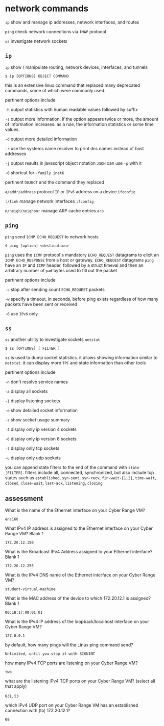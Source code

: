 #  network commands

`ip`  show and manage ip addresses, network interfaces, and routes

`ping`  check network connections via `IMAP` protocol

`ss` investigate network sockets

##  `ip`

`ip`  show / manipulate routing, network devices, interfaces, and tunnels

`$ ip [OPTIONS] OBJECT COMMAND`

this is an extensive linux command that replaced many deprecated commands, some of which were commonly used. 

pertinent options include

`-h`  output statistics with human readable values followed by suffix

`-s`  output more information.  if the option appears twice or more, the amount of information increases.  as a rule, the information statistics or some time values.

`-d`  output more detailed information

`-r`  use the systems name resolver to print dns names instead of host addresses

`-j`  output results in javascript object notation `JSON` can use `-p` with it

`-6`  shortcut for `-family inet6`

pertinent `OBJECT` and the command they replaced

`a/addr/address`  protocol `IP` or `IPv6` address on a device `ifconfig`

`l/link`  manage network interfaces `ifconfig`

`n/neigh/neighbor`  manage ARP cache entries `arp`

##  `ping`

`ping`  send `ICMP ECHO_REQUEST` to network hosts

`$ ping [option] <destination>`

`ping` uses the `ICMP` protocol's mandatory `ECHO_REQUEST` datagrams to elicit an `ICMP ECHO_RESPONSE` from a host or gateway.  `ECHO_REQUEST` datagrams `ping` have an `IP` and `ICMP` header, followed by a struct timeval and then an arbitrary number of `pad` bytes used to fill out the packet

pertinent options include

`-c`  stop after sending count `ECHO_REQUEST` packets

`-w`  specify a timeout, in seconds, before ping exists regardless of how many packets have been sent or received

`-6`  use `IPv6` only

##  `ss`

`ss`  another utility to investigate sockets  `netstat`

`$ ss [OPTIONS] [ FILTER ]`

`ss` is used to dump socket statistics.  it allows showing information similar to `netstat`.  it can display more `TPC` and state information than other tools

pertinent options include

`-n`  don't resolve service names

`-a`  display all sockets

`-I`  display listening sockets

`-e`  show detailed socket information

`-s`  show socket usage summary

`-4`  display only ip version 4 sockets

`-6`  display only ip version 6 sockets

`-t`  display only tcp sockets

`-u`  display only udp sockets

you can append state filters to the end of the command with `state [FILTER]`.  filters include all, connected, synchronized, but also include tcp states such as `established`, `syn-sent`, `syn-recv`, `fin-wait-{1,2}`, `time-wait`, `closed`, `close-wait`, `last-ack`, `listening`, `closing`

##  assessment

What is the name of the Ethernet interface on your Cyber Range VM?

`ens160`

What IPv4 IP address is assigned to the Ethernet interface on your Cyber Range VM? Blank 1

`172.20.12.150`

What is the Broadcast IPv4 Address assigned to your Ethernet interface? Blank 1

`172.20.12.255`

What is the IPv4 DNS name of the Ethernet interface on your Cyber Range VM?

`student-virtual-machine`

What is the MAC address of the device to which 172.20.12.1 is assigned? Blank 1

`00:1B:17:00:01:01`

What is the IPv4 IP address of the loopback/localhost interface on your Cyber Range VM?

`127.0.0.1`

by default, how many pings will the Linux ping command send?

`Unlimited, until you stop it with SIGNINT`

how many IPv4 TCP ports are listening on your Cyber Range VM?

`two`

what are the listening IPv4 TCP ports on your Cyber Range VM? (select all that apply)

`631`, `53`

which IPv4 UDP port on your Cyber Range VM has an established connection with (to) 172.20.12.1?

`68`
